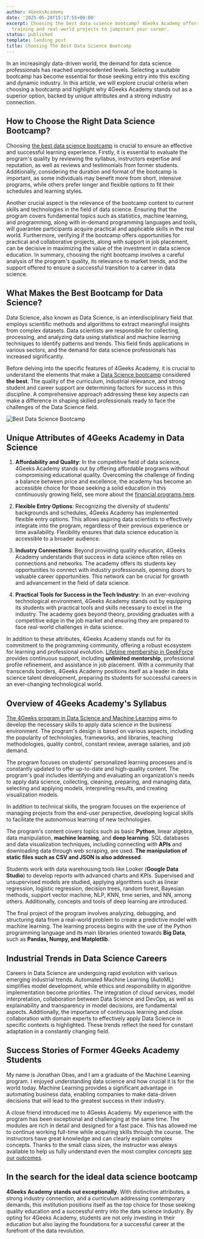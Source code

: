 ```yaml
---
author: 4GeeksAcademy
date: '2025-05-28T15:17:55+00:00'
excerpt: Choosing the best data science bootcamp? 4Geeks Academy offers expert-led
  training and real-world projects to jumpstart your career.
status: published
template: landing_post
title: Choosing The Best Data Science Bootcamp
---
```

In an increasingly data-driven world, the demand for data science professionals has reached unprecedented levels. Selecting a suitable bootcamp has become essential for those seeking entry into this exciting and dynamic industry. In this article, we will explore crucial criteria when choosing a bootcamp and highlight why 4Geeks Academy stands out as a superior option, backed by unique attributes and a strong industry connection.

## How to Choose the Right Data Science Bootcamp?

Choosing [the best data science bootcamp](https://4geeksacademy.com/us/data-science-bootcamp/data-science-bootcamp) is crucial to ensure an effective and successful learning experience. Firstly, it is essential to evaluate the program's quality by reviewing the syllabus, instructors expertise and reputation, as well as reviews and testimonials from former students. Additionally, considering the duration and format of the bootcamp is important, as some individuals may benefit more from short, intensive programs, while others prefer longer and flexible options to fit their schedules and learning styles.

Another crucial aspect is the relevance of the bootcamp content to current skills and technologies in the field of data science. Ensuring that the program covers fundamental topics such as statistics, machine learning, and programming, along with in-demand programming languages and tools, will guarantee participants acquire practical and applicable skills in the real world. Furthermore, verifying if the bootcamp offers opportunities for practical and collaborative projects, along with support in job placement, can be decisive in maximizing the value of the investment in data science education. In summary, choosing the right bootcamp involves a careful analysis of the program's quality, its relevance to market trends, and the support offered to ensure a successful transition to a career in data science.

## What Makes the Best Bootcamp for Data Science?

Data Science, also known as Data Science, is an interdisciplinary field that employs scientific methods and algorithms to extract meaningful insights from complex datasets. Data scientists are responsible for collecting, processing, and analyzing data using statistical and machine learning techniques to identify patterns and trends. This field finds applications in various sectors, and the demand for data science professionals has increased significantly.

Before delving into the specific features of 4Geeks Academy, it is crucial to understand the elements that make a [Data Science bootcamp](https://4geeksacademy.com/us/coding-bootcamps/datascience-machine-learning) considered **the best**. The quality of the curriculum, industrial relevance, and strong student and career support are determining factors for success in this discipline. A comprehensive approach addressing these key aspects can make a difference in shaping skilled professionals ready to face the challenges of the Data Science field.

<img style="max-width:400px;margin:0 auto;" src="https://breathecode.herokuapp.com/v1/media/file/education-concept-student-studying-brainstorming-campus-concept-close-up-students-discussing-their-subject-books-textbooks-selective-focus-jpg" alt="Best Data Science Bootcamp">

## Unique Attributes of 4Geeks Academy in Data Science

1. **Affordability and Quality**: In the competitive field of data science, 4Geeks Academy stands out by offering affordable programs without compromising educational quality. Overcoming the challenge of finding a balance between price and excellence, the academy has become an accessible choice for those seeking a solid education in this continuously growing field, see more about the [financial programs here](https://4geeksacademy.com/us/financials).

2. **Flexible Entry Options**: Recognizing the diversity of students' backgrounds and schedules, 4Geeks Academy has implemented flexible entry options. This allows aspiring data scientists to effectively integrate into the program, regardless of their previous experience or time availability. Flexibility ensures that data science education is accessible to a broader audience.

3. **Industry Connections**: Beyond providing quality education, 4Geeks Academy understands that success in data science often relies on connections and networks. The academy offers its students key opportunities to connect with industry professionals, opening doors to valuable career opportunities. This network can be crucial for growth and advancement in the field of data science.

4. **Practical Tools for Success in the Tech Industry**: In an ever-evolving technological environment, 4Geeks Academy stands out by equipping its students with practical tools and skills necessary to excel in the industry. The academy goes beyond theory, providing graduates with a competitive edge in the job market and ensuring they are prepared to face real-world challenges in data science.

In addition to these attributes, 4Geeks Academy stands out for its commitment to the programming community, offering a robust ecosystem for learning and professional evolution. [Lifetime membership in GeekForce](https://4geeksacademy.com/us/geekforce-career-support) provides continuous support, including **unlimited mentorship**, professional profile refinement, and assistance in job placement. With a community that transcends borders, 4Geeks Academy positions itself as a leader in data science talent development, preparing its students for successful careers in an ever-changing technological world.

## Overview of 4Geeks Academy's Syllabus

[The 4Geeks program in Data Science and Machine Learning](https://4geeksacademy.com/us/coding-bootcamps/datascience-machine-learning) aims to develop the necessary skills to apply data science in the business environment. The program's design is based on various aspects, including the popularity of technologies, frameworks, and libraries, teaching methodologies, quality control, constant review, average salaries, and job demand.

The program focuses on students' personalized learning processes and is constantly updated to offer up-to-date and high-quality content. The program's goal includes identifying and evaluating an organization's needs to apply data science, collecting, cleaning, preparing, and managing data, selecting and applying models, interpreting results, and creating visualization models.

In addition to technical skills, the program focuses on the experience of managing projects from the end-user perspective, developing logical skills to facilitate the autonomous learning of new technologies.

The program's content covers topics such as basic **Python**, linear algebra, data manipulation, **machine learning**, and **deep learning**. SQL databases and data visualization techniques, including connecting with **APIs** and downloading data through web scraping, are used. **The manipulation of static files such as CSV and JSON is also addressed**.

Students work with data warehousing tools like Looker (**Google Data Studio**) to develop reports with advanced charts and KPIs. Supervised and unsupervised models are studied, applying algorithms such as linear regression, logistic regression, decision trees, random forest, Bayesian methods, support vector machine, NLP, KNN, time series, and NN, among others. Additionally, concepts and tools of deep learning are introduced.

The final project of the program involves analyzing, debugging, and structuring data from a real-world problem to create a predictive model with machine learning. The learning process begins with the use of the Python programming language and its main libraries oriented towards **Big Data**, such as **Pandas, Numpy, and Matplotlib**.

## Industrial Trends in Data Science Careers

Careers in Data Science are undergoing rapid evolution with various emerging industrial trends. Automated Machine Learning (AutoML) simplifies model development, while ethics and responsibility in algorithm implementation become priorities. The integration of cloud services, model interpretation, collaboration between Data Science and DevOps, as well as explainability and transparency in model decisions, are fundamental aspects. Additionally, the importance of continuous learning and close collaboration with domain experts to effectively apply Data Science in specific contexts is highlighted. These trends reflect the need for constant adaptation in a constantly changing field.

## Success Stories of Former 4Geeks Academy Students

My name is Jonathan Obas, and I am a graduate of the Machine Learning program. I enjoyed understanding data science and how crucial it is for the world today. Machine Learning provides a significant advantage in automating business data, enabling companies to make data-driven decisions that will lead to the greatest success in their industry.

A close friend introduced me to 4Geeks Academy. My experience with the program has been exceptional and challenging at the same time. The modules are rich in detail and designed for a fast pace. This has allowed me to continue working full-time while acquiring skills through the course. The instructors have great knowledge and can clearly explain complex concepts. Thanks to the small class sizes, the instructor was always available to help us fully understand even the most complex concepts [see our outcomes](https://4geeksacademy.com/us/outcomes).

## In the search for the ideal data science bootcamp

**4Geeks Academy stands out exceptionally**. With distinctive attributes, a strong industry connection, and a curriculum addressing contemporary demands, this institution positions itself as the top choice for those seeking quality education and a successful entry into the data science industry. By opting for 4Geeks Academy, students are not only investing in their education but also laying the foundations for a successful career at the forefront of the data revolution.

<call-to-action button_text="Enroll now" button_link="https://4geeksacademy.com/us/coding-bootcamps/datascience-machine-learning" background="rgba(0, 151, 205, 0.15)" title="Become a Machine Learning Engineer" text="Join  a Machine Learning Engineer bootcamp and become one of the highest paid professionals"></call-to-action>
